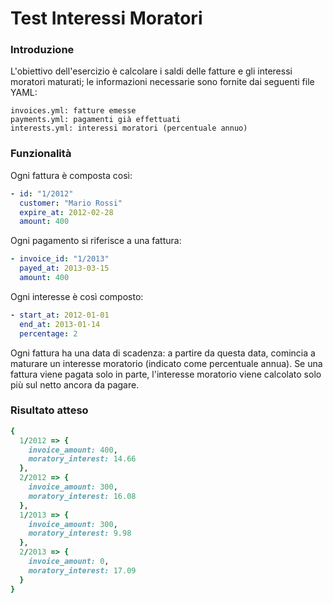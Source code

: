 Test Interessi Moratori
=======================

### Introduzione

L'obiettivo dell'esercizio è calcolare i saldi delle fatture e gli interessi moratori maturati; le informazioni necessarie sono fornite dai seguenti file YAML:

```
invoices.yml: fatture emesse
payments.yml: pagamenti già effettuati
interests.yml: interessi moratori (percentuale annuo)
```

### Funzionalità

Ogni fattura è composta così:

```yaml
- id: "1/2012"
  customer: "Mario Rossi"
  expire_at: 2012-02-28
  amount: 400
```

Ogni pagamento si riferisce a una fattura:

```yaml
- invoice_id: "1/2013"
  payed_at: 2013-03-15
  amount: 400
```

Ogni interesse è così composto:

```yaml
- start_at: 2012-01-01
  end_at: 2013-01-14
  percentage: 2
```

Ogni fattura ha una data di scadenza: a partire da questa data, comincia a maturare un interesse moratorio (indicato come percentuale annua). Se una fattura viene pagata solo in parte, l'interesse moratorio viene calcolato solo più sul netto ancora da pagare.

### Risultato atteso

``` ruby
{
  1/2012 => {
    invoice_amount: 400,
    moratory_interest: 14.66
  },
  2/2012 => {
    invoice_amount: 300,
    moratory_interest: 16.08
  },
  1/2013 => {
    invoice_amount: 300,
    moratory_interest: 9.98
  },
  2/2013 => {
    invoice_amount: 0,
    moratory_interest: 17.09
  }
}
```
